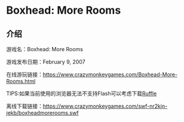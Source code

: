 # Boxhead: More Rooms

## 介绍

游戏名：Boxhead: More Rooms

游戏发布日期：February 9, 2007

在线游玩链接：https://www.crazymonkeygames.com/Boxhead-More-Rooms.html

TIPS:如果当前使用的浏览器无法不支持Flash可以考虑下载[Ruffle](https://ruffle.rs/)

离线下载链接：https://www.crazymonkeygames.com/swf-nr2kjn-jekb/boxheadmorerooms.swf

